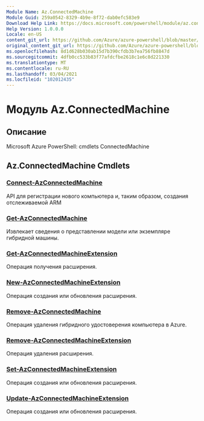 ```yaml
---
Module Name: Az.ConnectedMachine
Module Guid: 259a0542-8329-4b9e-8f72-dab0efc583e9
Download Help Link: https://docs.microsoft.com/powershell/module/az.connectedmachine
Help Version: 1.0.0.0
Locale: en-US
content_git_url: https://github.com/Azure/azure-powershell/blob/master/src/ConnectedMachine/help/Az.ConnectedMachine.md
original_content_git_url: https://github.com/Azure/azure-powershell/blob/master/src/ConnectedMachine/help/Az.ConnectedMachine.md
ms.openlocfilehash: 8d1d628b030ab15d7b390cfdb3b7ea756fb8847d
ms.sourcegitcommit: 4dfb0cc533b83f77afdcfbe2618c1e6c8d221330
ms.translationtype: MT
ms.contentlocale: ru-RU
ms.lasthandoff: 03/04/2021
ms.locfileid: "102012435"
---
```

# Модуль Az.ConnectedMachine
## Описание
Microsoft Azure PowerShell: cmdlets ConnectedMachine

## Az.ConnectedMachine Cmdlets
### [Connect-AzConnectedMachine](Connect-AzConnectedMachine.md)
API для регистрации нового компьютера и, таким образом, создания отслеживаемой ARM

### [Get-AzConnectedMachine](Get-AzConnectedMachine.md)
Извлекает сведения о представлении модели или экземпляре гибридной машины.

### [Get-AzConnectedMachineExtension](Get-AzConnectedMachineExtension.md)
Операция получения расширения.

### [New-AzConnectedMachineExtension](New-AzConnectedMachineExtension.md)
Операция создания или обновления расширения.

### [Remove-AzConnectedMachine](Remove-AzConnectedMachine.md)
Операция удаления гибридного удостоверения компьютера в Azure.

### [Remove-AzConnectedMachineExtension](Remove-AzConnectedMachineExtension.md)
Операция удаления расширения.

### [Set-AzConnectedMachineExtension](Set-AzConnectedMachineExtension.md)
Операция создания или обновления расширения.

### [Update-AzConnectedMachineExtension](Update-AzConnectedMachineExtension.md)
Операция создания или обновления расширения.

